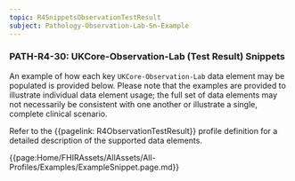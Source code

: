 ```yaml
---
topic: R4SnippetsObservationTestResult
subject: Pathology-Observation-Lab-Sn-Example
---
```

### PATH-R4-30: UKCore-Observation-Lab (Test Result) Snippets
An example of how each key <code>UKCore-Observation-Lab</code> data element may be populated is provided below. Please note that the examples are provided to illustrate individual data element usage; the full set of data elements may not necessarily be consistent with one another or illustrate a single, complete clinical scenario.

Refer to the {{pagelink: R4ObservationTestResult}} profile definition for a detailed description of the supported data elements.

{{page:Home/FHIRAssets/AllAssets/All-Profiles/Examples/ExampleSnippet.page.md}}